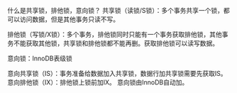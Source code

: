 什么是共享锁，排他锁，意向锁？
共享锁（读锁/S锁）：多个事务共享一个锁，都可以访问数据，但是其他事务只读不写。

排他锁（写锁/X锁）：多个事务，排他锁同时只能有一个事务获取排他锁，其他事务不能获取其他锁，共享锁和排他锁都不能再删。获取排他锁可以读写数据。

意向锁：InnoDB表级锁

意向共享锁（IS）：事务准备给数据加入共享锁，数据行加共享锁需要先获取IS。
意向排他锁（IX）：排他锁上锁前加IX。
意向锁由InnoDB自动加。
